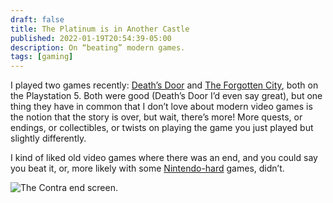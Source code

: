 ```yaml
---
draft: false
title: The Platinum is in Another Castle
published: 2022-01-19T20:54:39-05:00
description: On “beating” modern games.
tags: [gaming]
---
```

I played two games recently: [Death’s Door][1] and [The Forgotten City][2], both on the Playstation 5. Both were good (Death’s Door I’d even say great), but one thing they have in common that I don’t love about modern video games is the notion that the story is over, but wait, there’s more! More quests, or endings, or collectibles, or twists on playing the game you just played but slightly differently.

I kind of liked old video games where there was an end, and you could say you beat it, or, more likely with some [Nintendo-hard][3] games, didn’t.

![The Contra end screen.][image-1]

[1]:	https://store.playstation.com/en-us/concept/10003808
[2]:	https://store.playstation.com/en-us/product/UP1309-PPSA03026_00-THEFORGOTTENCITY
[3]:	https://tvtropes.org/pmwiki/pmwiki.php/Main/NintendoHard

[image-1]:	/assets/images/2022/contra-end.png